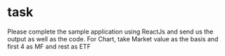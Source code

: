 # task
Please complete the sample application using ReactJs and send us the output as well as the code. For Chart, take Market value as the basis and first 4 as MF and rest as ETF
